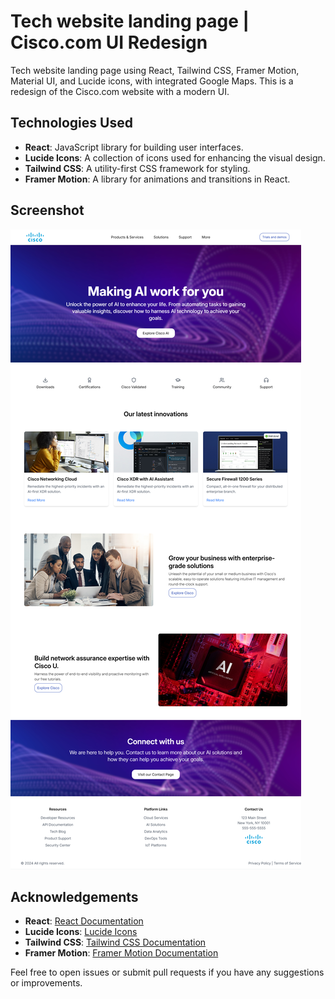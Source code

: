 # Tech website landing page | Cisco.com UI Redesign

Tech website landing page using React, Tailwind CSS, Framer Motion, Material UI, and Lucide icons, with integrated Google Maps. This is a redesign of the Cisco.com website with a modern UI.

## Technologies Used

- **React**: JavaScript library for building user interfaces.
- **Lucide Icons**: A collection of icons used for enhancing the visual design.
- **Tailwind CSS**: A utility-first CSS framework for styling.
- **Framer Motion**: A library for animations and transitions in React.

## Screenshot

![Project Screenshot](src/assets/screenshot/full.png)

## Acknowledgements

- **React**: [React Documentation](https://reactjs.org/docs/getting-started.html)
- **Lucide Icons**: [Lucide Icons](https://lucide.dev/)
- **Tailwind CSS**: [Tailwind CSS Documentation](https://tailwindcss.com/docs)
- **Framer Motion**: [Framer Motion Documentation](https://www.framer.com/api/motion/)

Feel free to open issues or submit pull requests if you have any suggestions or improvements.